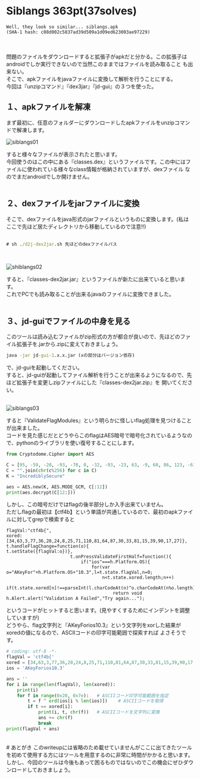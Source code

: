 # Siblangs 363pt(37solves)
```
Well, they look so similar... siblangs.apk
(SHA-1 hash: c08d002c5837ad39d509a1d09ed623003ae97229)
```
<br>
<br>
問題のファイルをダウンロードすると拡張子がapkだと分かる。この拡張子はandroidでしか実行できないので当然このままではファイルを読み取ること
も出来ない。<br>
そこで、apkファイルをjavaファイルに変換して解析を行うことにする。<br>
今回は『unzipコマンド』『dex3jar』『jd-gui』の３つを使った。<br>

## １、apkファイルを解凍
まず最初に、任意のフォルダーにダウンロードしたapkファイルをunzipコマンドで解凍します。<br>

![siblangs01](https://user-images.githubusercontent.com/64737490/83206665-48f91c00-a18c-11ea-99e5-69a0f53f3fbd.png)


すると様々なファイルが表示されたと思います。<br>
今回使うのはこの中にある『classes.dex』というファイルです。この中にはファイルに使われている様々なclass情報が格納されていますが、dexファイル
なのでまだandroidでしか開けません。<br><br>

## ２、dexファイルをjarファイルに変換
そこで、dexファイルをjava形式のjarファイルというものに変換します。(私はここで先ほど居たディレクトリから移動しているので注意!!)<br><br>

```cmd
# sh ./d2j-dex2jar.sh 先ほどのdexファイルパス
```
<br>

![shiblangs02](https://user-images.githubusercontent.com/64737490/83208903-e440c000-a191-11ea-8c6e-e308f9a86b16.png)

すると、『classes-dex2jar.jar』というファイルが新たに出来ていると思います。<br>
これでPCでも読み取ることが出来るjavaのファイルに変換できました。<br><br>

## ３、jd-guiでファイルの中身を見る
このツールは読み込むファイルがzip形式の方が都合が良いので、先ほどのファイル拡張子を.jarから.zipに変えておきましょう。<br>

```cmd
java -jar jd-gui-1.x.x.jar (xの部分はバージョン依存)
```
で、jd-guiを起動してください。<br>
すると、jd-guiが起動してファイル解析を行うことが出来るようになるので、先ほど拡張子を変更しzipファイルにした『classes-dex2jar.zip』を
開いてください。<br><br>

![siblangs03](https://user-images.githubusercontent.com/64737490/83210398-b2c9f380-a195-11ea-845d-b06638fc2a23.png)

すると『ValidateFlagModules』という明らかに怪しいflag処理を見つけることが出来ました。<br>
コードを見た感じだとどうやらこのflagはAES暗号で暗号化されているようなので、pythonのライブラリを使い復号することにします。<br>

```python
from Cryptodome.Cipher import AES

C = [95, -59, -20, -93, -70, 0, -32, -93, -23, 63, -9, 60, 86, 123, -61, -8, 17, -113, -106, 28, 99, -72, -3, 1, -41, -123, 17, 93, -36, 45, 18, 71, 61, 70, -117, -55, 107, -75, -89, 3, 94, -71, 30]
C = "".join(chr(c%256) for c in C)
K = "IncrediblySecure"

aes = AES.new(K, AES.MODE_GCM, C[:12])
print(aes.decrypt(C[12:]))
```

しかし、この暗号だけではflagの後半部分しか入手出来ていません。<br>
ただしflagの最初は【ctf4b】という単語が共通しているので、最初のapkファイルに対してgrepで検索すると<br>

```
flagVal:"ctf4b{",
xored:[34,63,3,77,36,20,24,8,25,71,110,81,64,87,30,33,81,15,39,90,17,27]},
t.handleFlagChange=function(o){
t.setState({flagVal:o})},
                        t.onPressValidateFirstHalf=function(){
                            if("ios"===h.Platform.OS){
                                for(var o="AKeyFor"+h.Platform.OS+"10.3",l=t.state.flagVal,n=0;
                                    n<t.state.xored.length;n++)
                                        if(t.state.xored[n]!==parseInt(l.charCodeAt(n)^o.charCodeAt(n%o.length),10))
                                        return void h.Alert.alert("Validation A Failed","Try again...");
```

というコードがヒットすると思います。(見やすくするためにインデントを調整していますが)<br>
どうやら、flag文字列と『AKeyForios10.3』という文字列をxorした結果がxoredの値になるので、ASCIIコードの印字可能範囲で探索すれば
よさそうです。<br>

```python
# coding: utf-8 -*-
flagVal = 'ctf4b{'
xored = [34,63,3,77,36,20,24,8,25,71,110,81,64,87,30,33,81,15,39,90,17,27]
ios = 'AKeyForios10.3'

ans = ''
for i in range(len(flagVal), len(xored)):
    print(i)
    for f in range(0x20, 0x7e):   # ASCIIコード印字可能範囲を指定
        t = f ^ ord(ios[i % len(ios)])    # ASCIIコードを取得
        if t == xored[i]:
            print(i, t, chr(f))   # ASCIIコードを文字列に変換
            ans += chr(f)
            break
print(flagVal + ans)
```

<br>
# あとがき
このwriteupには省略のため載せていませんがここに出てきたツールを初めて使用する方にはツールを用意するのに非常に時間がかかると思います。<br>
しかし、今回のツールは今後もあって困るものではないのでこの機会にぜひダウンロードしておきましょう。
